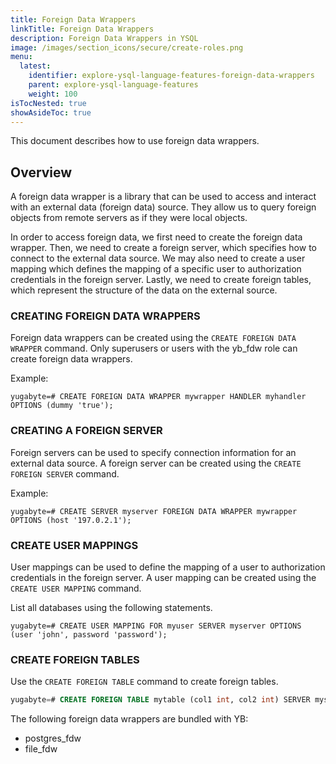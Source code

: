 ```yaml
---
title: Foreign Data Wrappers
linkTitle: Foreign Data Wrappers
description: Foreign Data Wrappers in YSQL
image: /images/section_icons/secure/create-roles.png
menu:
  latest:
    identifier: explore-ysql-language-features-foreign-data-wrappers
    parent: explore-ysql-language-features
    weight: 100
isTocNested: true
showAsideToc: true
---
```


This document describes how to use foreign data wrappers.

## Overview

A foreign data wrapper is a library that can be used to access and interact with an external data (foreign data) source. They allow us to query foreign objects from remote servers as if they were local objects. 

In order to access foreign data, we first need to create the foreign data wrapper. Then, we need to create a foreign server, which specifies how to connect to the external data source. We may also need to create a user mapping which defines the mapping of a specific user to authorization credentials in the foreign server. Lastly, we need to create foreign tables, which represent the structure of the data on the external source. 

### CREATING FOREIGN DATA WRAPPERS

Foreign data wrappers can be created using the `CREATE FOREIGN DATA WRAPPER` command.
Only superusers or users with the yb_fdw role can create foreign data wrappers.

Example:

```
yugabyte=# CREATE FOREIGN DATA WRAPPER mywrapper HANDLER myhandler OPTIONS (dummy 'true');
```

### CREATING A FOREIGN SERVER

Foreign servers can be used to specify connection information for an external data source.
A foreign server can be created using the `CREATE FOREIGN SERVER` command.

Example:

```plpgsql
yugabyte=# CREATE SERVER myserver FOREIGN DATA WRAPPER mywrapper OPTIONS (host '197.0.2.1');
```

### CREATE USER MAPPINGS

User mappings can be used to define the mapping of a user to authorization credentials in the foreign server.
A user mapping can be created using the `CREATE USER MAPPING` command.

List all databases using the following statements.

```plpgsql
yugabyte=# CREATE USER MAPPING FOR myuser SERVER myserver OPTIONS (user 'john', password 'password');
```

### CREATE FOREIGN TABLES

Use the `CREATE FOREIGN TABLE` command to create foreign tables.

```sql
yugabyte=# CREATE FOREIGN TABLE mytable (col1 int, col2 int) SERVER myserver OPTIONS (schema 'external_schema', table 'external_table');
```


The following foreign data wrappers are bundled with YB:
- postgres_fdw
- file_fdw